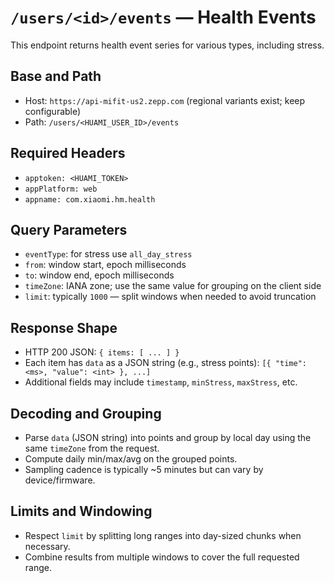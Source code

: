 # `/users/<id>/events` — Health Events

This endpoint returns health event series for various types, including stress.

## Base and Path
- Host: `https://api-mifit-us2.zepp.com` (regional variants exist; keep configurable)
- Path: `/users/<HUAMI_USER_ID>/events`

## Required Headers
- `apptoken: <HUAMI_TOKEN>`
- `appPlatform: web`
- `appname: com.xiaomi.hm.health`

## Query Parameters
- `eventType`: for stress use `all_day_stress`
- `from`: window start, epoch milliseconds
- `to`: window end, epoch milliseconds
- `timeZone`: IANA zone; use the same value for grouping on the client side
- `limit`: typically `1000` — split windows when needed to avoid truncation

## Response Shape
- HTTP 200 JSON: `{ items: [ ... ] }`
- Each item has `data` as a JSON string (e.g., stress points): `[{ "time": <ms>, "value": <int> }, ...]`
- Additional fields may include `timestamp`, `minStress`, `maxStress`, etc.

## Decoding and Grouping
- Parse `data` (JSON string) into points and group by local day using the same `timeZone` from the request.
- Compute daily min/max/avg on the grouped points.
- Sampling cadence is typically ~5 minutes but can vary by device/firmware.

## Limits and Windowing
- Respect `limit` by splitting long ranges into day-sized chunks when necessary.
- Combine results from multiple windows to cover the full requested range.

